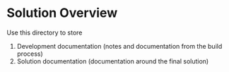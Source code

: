 # Solution Overview
Use this directory to store 
1. Development documentation (notes and documentation from the build process) 
2. Solution documentation (documentation around the final solution)